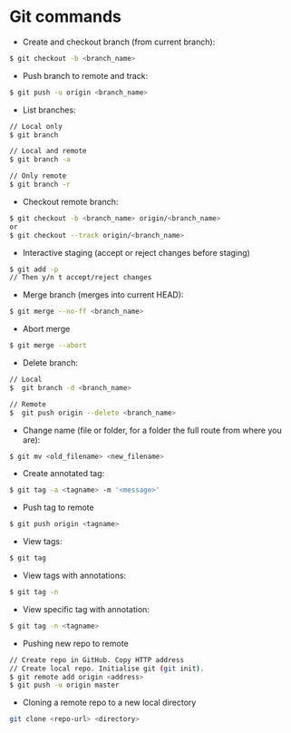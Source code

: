 # Git commands

+ Create and checkout branch (from current branch): 

```bash
$ git checkout -b <branch_name>
```

+ Push branch to remote and track: 

```bash
$ git push -u origin <branch_name>
```

+ List branches: 

```bash
// Local only 
$ git branch

// Local and remote
$ git branch -a

// Only remote
$ git branch -r
```

+ Checkout remote branch: 

```bash
$ git checkout -b <branch_name> origin/<branch_name>
or
$ git checkout --track origin/<branch_name>
```

+ Interactive staging (accept or reject changes before staging)

```bash
$ git add -p
// Then y/n t accept/reject changes
```

+ Merge branch (merges <branch> into current HEAD):

```bash
$ git merge --no-ff <branch_name>
```

+ Abort merge

```bash
$ git merge --abort
```

+ Delete branch: 

```bash
// Local
$  git branch -d <branch_name>

// Remote
$  git push origin --delete <branch_name>
```

+ Change name (file or folder, for a folder the full route from where you are): 

```bash
$ git mv <old_filename> <new_filename>
```

+ Create annotated tag: 

```bash
$ git tag -a <tagname> -m '<message>'
```

+ Push tag to remote

```bash
$ git push origin <tagname>
```

+ View tags: 

```bash
$ git tag
```

+ View tags with annotations: 

```bash
$ git tag -n
```

+ View specific tag with annotation: 

```bash
$ git tag -n <tagname>
```

+ Pushing new repo to remote

```bash
// Create repo in GitHub. Copy HTTP address
// Create local repo. Initialise git (git init).
$ git remote add origin <address>
$ git push -u origin master
```

+ Cloning a remote repo to a new local directory

```bash
git clone <repo-url> <directory>
```
